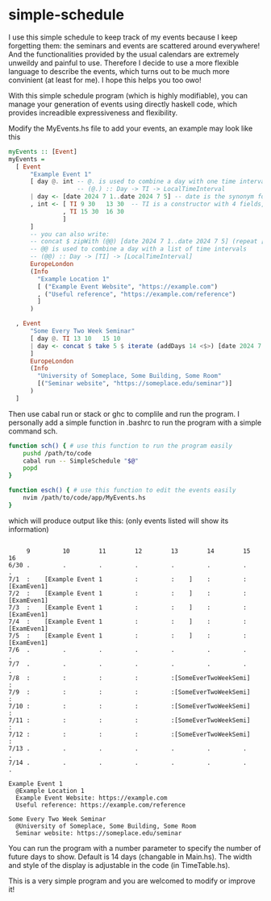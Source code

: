 # simple-schedule

I use this simple schedule to keep track of my events because I keep forgetting them: the seminars and events are scattered around everywhere! And the functionalities provided by the usual calendars are extremely unweildy and painful to use. Therefore I decide to use a more flexible language to describe the events, which turns out to be much more convinient (at least for me). I hope this helps you too owo!

With this simple schedule program (which is highly modifiable), you can manage your generation of events using directly haskell code, which provides increadible expressiveness and flexibility. 

Modify the MyEvents.hs file to add your events, an example may look like this

```haskell
myEvents :: [Event]
myEvents = 
  [ Event
      "Example Event 1"
      [ day @. int -- @. is used to combine a day with one time interval, 
                   -- (@.) :: Day -> TI -> LocalTimeInterval
      | day <- [date 2024 7 1..date 2024 7 5] -- date is the synonym for fromGregorian
      , int <- [ TI 9 30   13 30  -- TI is a constructor with 4 fields, marks a time interval
               , TI 15 30  16 30 
               ]
      ] 
      -- you can also write:
      -- concat $ zipWith (@@) [date 2024 7 1..date 2024 7 5] (repeat [TI 9 30  13 30, TI 15 30  16 30])
      -- @@ is used to combine a day with a list of time intervals
      -- (@@) :: Day -> [TI] -> [LocalTimeInterval]
      EuropeLondon
      (Info 
        "Example Location 1" 
        [ ("Example Event Website", "https://example.com") 
        , ("Useful reference", "https://example.com/reference")
        ]
      )

  , Event 
      "Some Every Two Week Seminar"
      [ day @. TI 13 10   15 10
      | day <- concat $ take 5 $ iterate (addDays 14 <$>) [date 2024 7 8..date 2024 7 12] 
      ]
      EuropeLondon
      (Info 
        "University of Someplace, Some Building, Some Room" 
        [("Seminar website", "https://someplace.edu/seminar")]
      )
  ]
```

Then use cabal run or stack or ghc to complile and run the program. I personally add a simple function in .bashrc to run the program with a simple command sch.

```bash
function sch() { # use this function to run the program easily
    pushd /path/to/code
    cabal run -- SimpleSchedule "$@"
    popd
}

function esch() { # use this function to edit the events easily
    nvim /path/to/code/app/MyEvents.hs
}
```

which will produce output like this: (only events listed will show its information)

```plaintext

     9         10        11        12        13        14        15        16
6/30 .         .         .         .         .         .         .         .
7/1  :    [Example Event 1         :         :    ]    :         :    [ExamEven1]
7/2  :    [Example Event 1         :         :    ]    :         :    [ExamEven1]
7/3  :    [Example Event 1         :         :    ]    :         :    [ExamEven1]
7/4  :    [Example Event 1         :         :    ]    :         :    [ExamEven1]
7/5  :    [Example Event 1         :         :    ]    :         :    [ExamEven1]
7/6  .         .         .         .         .         .         .         .
7/7  .         .         .         .         .         .         .         .
7/8  :         :         :         :         :[SomeEverTwoWeekSemi]        :
7/9  :         :         :         :         :[SomeEverTwoWeekSemi]        :
7/10 :         :         :         :         :[SomeEverTwoWeekSemi]        :
7/11 :         :         :         :         :[SomeEverTwoWeekSemi]        :
7/12 :         :         :         :         :[SomeEverTwoWeekSemi]        :
7/13 .         .         .         .         .         .         .         .
7/14 .         .         .         .         .         .         .         .

Example Event 1
  @Example Location 1
  Example Event Website: https://example.com
  Useful reference: https://example.com/reference

Some Every Two Week Seminar
  @University of Someplace, Some Building, Some Room
  Seminar website: https://someplace.edu/seminar

```

You can run the program with a number parameter to specify the number of future days to show. Default is 14 days (changable in Main.hs). The width and style of the display is adjustable in the code (in TimeTable.hs).

This is a very simple program and you are welcomed to modify or improve it!

